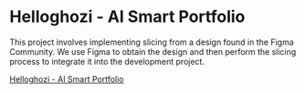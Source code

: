 # Helloghozi - AI Smart Portfolio

This project involves implementing slicing from a design found in the Figma Community. We use Figma to obtain the design and then perform the slicing process to integrate it into the development project.

[Helloghozi - AI Smart Portfolio](https://www.figma.com/community/file/1317005107269656417)
